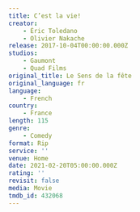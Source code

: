 ```yaml
---
title: C’est la vie!
creator:
    - Éric Toledano
    - Olivier Nakache
release: 2017-10-04T00:00:00.000Z
studios:
    - Gaumont
    - Quad Films
original_title: Le Sens de la fête
original_language: fr
language:
    - French
country:
    - France
length: 115
genre:
    - Comedy
format: Rip
service: ''
venue: Home
date: 2021-02-20T05:00:00.000Z
rating: ''
revisit: false
media: Movie
tmdb_id: 432068
---
```



